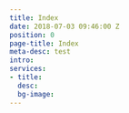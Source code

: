 ```yaml
---
title: Index
date: 2018-07-03 09:46:00 Z
position: 0
page-title: Index
meta-desc: test
intro: 
services:
- title: 
  desc: 
  bg-image: 
---
```


